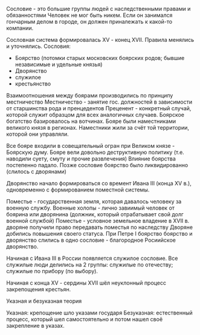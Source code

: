 Сословие - это большие группы людей с наследственными правами и обязанностями
Человек не мог быть никем. Если он занимался гончарным делом в городе, он должен приналежать к какой-то компании. 

Сословная система формировалась XV - конец XVII. Правила менялись и уточнялись.
Сословия:
- Боярство (потомки старых московских боярских родов; бывшие независимые и удельные князья)
- Дворянство
- служилое
- крестьянство

Взаимоотношения между боярами производились по принципу местничество
Местничество - занятие гос. должностей в зависимости от старшинства рода и пренцедентов
Преценент - конкретный случай, которой служит образцом для всех аналогичных случаев.
Боярское богатство базировалось на вотчинах. 
Бояре были наместниками великого князя в регионах.
Наместники жили за счёт той территории, которой они управляли.

Все бояре входили в совещательный огран при Великом князе - Боярскую думу.
Бояре вели довольно деструктивную политику (т.е. наводили суету, смуту и прочие развлечения)
Влияние боярства постепенно падало.
Позже сословие боярство было ликвидированно (слилось с дворянами)

Дворянство начало формироваться со времент Ивана III (конца XV в.), одновременно с формированием поместной системы.

Поместье - государственная земля, которая давалось человеку за военную службу. 
Военные холопы - лично завиимый человек от боярина или дворянина (должник, который отрабатывает свой долг военной службой)
Поместье - условное земельное владение
в XVII в. дворяне получили право передавать поместья по наследству 
Дворяне добились повышения своего статуса. 
При Петре I боярство боярство и дворянство слились в одно сословие - благородное Росиийское дворянство.

Начиная с Ивана III в России появляется служилое сословие. Все служилые люди делились на 2 группы: служилые по отечеству; служилые по прибору (по выбору). 

Начиная с конца XV - сердины XVII шёл неуклонный процесс закрепощения крестьян. 

Указная и безуказная теория

Указная: крепощение шло указами государя
Безуказная: естественный процесс, который шел самостоятельно и потом нашел своё закрепление в указах.